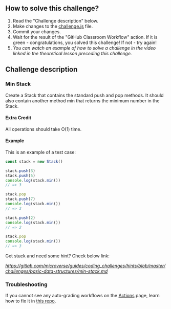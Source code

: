 ## How to solve this challenge?

1. Read the "Challenge description" below.
2. Make changes to the [challenge.js](./challenge.js) file.
3. Commit your changes.
4. Wait for the result of the "GitHub Classroom Workflow" action. If it is green - congratulations, you solved this challenge! If not - try again!
5. *You can watch an example of how to solve a challenge in the video linked in the theoretical lesson preceding this challenge.*


## Challenge description


### Min Stack
Create a Stack that contains the standard push and pop methods. It should also contain another method min that returns the minimum number in the Stack.

#### Extra Credit

All operations should take O(1) time.

#### Example

This is an example of a test case:

```js
const stack = new Stack()

stack.push(3)
stack.push(5)
console.log(stack.min())
// => 3

stack.pop
stack.push(7)
console.log(stack.min())
// => 3

stack.push(2)
console.log(stack.min())
// => 2

stack.pop
console.log(stack.min())
// => 3

```

Get stuck and need some hint?
Check below link: 

*https://gitlab.com/microverse/guides/coding_challenges/hints/blob/master/challenges/basic-data-structures/min-stack.md*


### Troubleshooting

If you cannot see any auto-grading workflows on the [Actions](../../actions) page, learn how to fix it in [this repo](https://github.com/microverse-students/autograding-troubles-js/blob/main/README.md).
